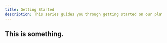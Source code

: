 ```yaml
---
title: Getting Started
description: This series guides you through getting started on our platform.
---
```


## This is something.
